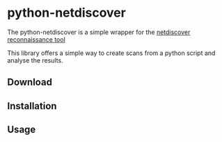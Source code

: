 # python-netdiscover

The  python-netdiscover is a simple wrapper for the [netdiscover reconnaissance tool](https://sourceforge.net/projects/netdiscover/)

This library offers a simple way to create scans from a python script and analyse the results.

## Download

## Installation



## Usage


